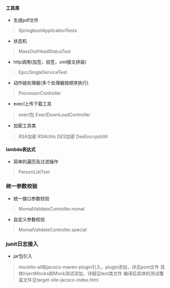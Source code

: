 #### 工具类 
* 生成pdf文件 
> SpringbootApplicationTests

* 状态机
> MassOutHeadStatusTest

* http调用(加签，验签，xml报文拼装)
> EpccSingleServiceTest

* 动作链处理器(多个处理器按顺序执行)
> ProcessorController

* execl上传下载工具
> execl包 
> ExeclDownLoadController

* 加密工具类
> RSA加密 RSAUtils
> DES加密 DesEncryptUtil

#### lambda表达式
* 简单的遍历及过滤操作 
> PersonListTest 

### 统一参数校验
* 统一接口参数校验
> MomalValidateController.nomal

* 自定义参数校验
> MomalValidateController.special

### junit日志接入
* jar包引入
> mockito-all和jacoco-maven-plugin引入，plugin添加，详见pom文件
> 具体InjectMocks和Mock测试添加，详细见test类文件
> 编译后具体的测试覆盖文件见target-site-jacoco-index.html
